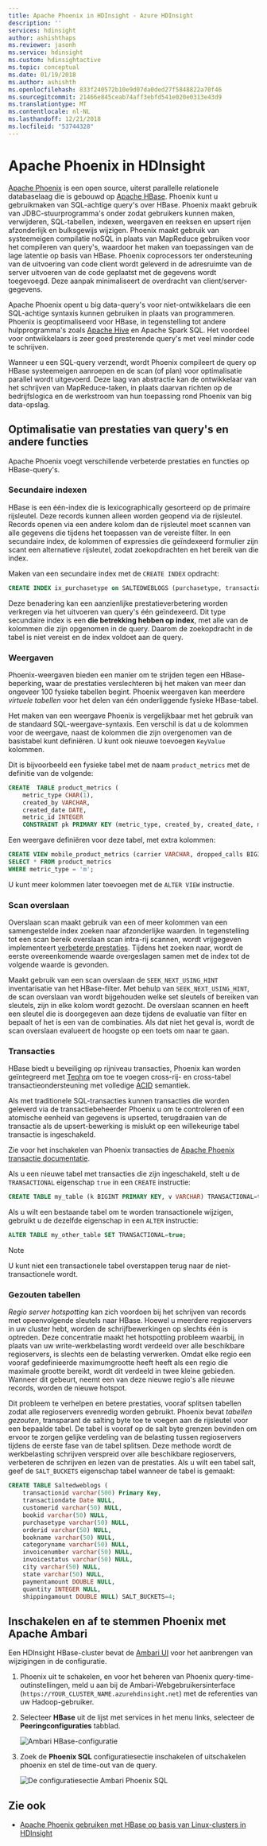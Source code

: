 ```yaml
---
title: Apache Phoenix in HDInsight - Azure HDInsight
description: ''
services: hdinsight
author: ashishthaps
ms.reviewer: jasonh
ms.service: hdinsight
ms.custom: hdinsightactive
ms.topic: conceptual
ms.date: 01/19/2018
ms.author: ashishth
ms.openlocfilehash: 833f240572b10e9d07da0ded27f5848822a70f46
ms.sourcegitcommit: 21466e845ceab74aff3ebfd541e020e0313e43d9
ms.translationtype: MT
ms.contentlocale: nl-NL
ms.lasthandoff: 12/21/2018
ms.locfileid: "53744328"
---
```

# <a name="apache-phoenix-in-hdinsight"></a>Apache Phoenix in HDInsight

[Apache Phoenix](https://phoenix.apache.org/) is een open source, uiterst parallelle relationele databaselaag die is gebouwd op [Apache HBase](hbase/apache-hbase-overview.md). Phoenix kunt u gebruikmaken van SQL-achtige query's over HBase. Phoenix maakt gebruik van JDBC-stuurprogramma's onder zodat gebruikers kunnen maken, verwijderen, SQL-tabellen, indexen, weergaven en reeksen en upsert rijen afzonderlijk en bulksgewijs wijzigen. Phoenix maakt gebruik van systeemeigen compilatie noSQL in plaats van MapReduce gebruiken voor het compileren van query's, waardoor het maken van toepassingen van de lage latentie op basis van HBase. Phoenix coprocessors ter ondersteuning van de uitvoering van code client wordt geleverd in de adresruimte van de server uitvoeren van de code geplaatst met de gegevens wordt toegevoegd. Deze aanpak minimaliseert de overdracht van client/server-gegevens.

Apache Phoenix opent u big data-query's voor niet-ontwikkelaars die een SQL-achtige syntaxis kunnen gebruiken in plaats van programmeren. Phoenix is geoptimaliseerd voor HBase, in tegenstelling tot andere hulpprogramma's zoals [Apache Hive](hadoop/hdinsight-use-hive.md) en Apache Spark SQL. Het voordeel voor ontwikkelaars is zeer goed presterende query's met veel minder code te schrijven.
<!-- [Spark SQL](spark/apache-spark-sql-with-hdinsight.md)  -->

Wanneer u een SQL-query verzendt, wordt Phoenix compileert de query op HBase systeemeigen aanroepen en de scan (of plan) voor optimalisatie parallel wordt uitgevoerd. Deze laag van abstractie kan de ontwikkelaar van het schrijven van MapReduce-taken, in plaats daarvan richten op de bedrijfslogica en de werkstroom van hun toepassing rond Phoenix van big data-opslag.

## <a name="query-performance-optimization-and-other-features"></a>Optimalisatie van prestaties van query's en andere functies

Apache Phoenix voegt verschillende verbeterde prestaties en functies op HBase-query's.

### <a name="secondary-indexes"></a>Secundaire indexen

HBase is een één-index die is lexicographically gesorteerd op de primaire rijsleutel. Deze records kunnen alleen worden geopend via de rijsleutel. Records openen via een andere kolom dan de rijsleutel moet scannen van alle gegevens die tijdens het toepassen van de vereiste filter. In een secundaire index, de kolommen of expressies die geïndexeerd formulier zijn scant een alternatieve rijsleutel, zodat zoekopdrachten en het bereik van die index.

Maken van een secundaire index met de `CREATE INDEX` opdracht:

```sql
CREATE INDEX ix_purchasetype on SALTEDWEBLOGS (purchasetype, transactiondate) INCLUDE (bookname, quantity);
```

Deze benadering kan een aanzienlijke prestatieverbetering worden verkregen via het uitvoeren van query's één geïndexeerd. Dit type secundaire index is een **die betrekking hebben op index**, met alle van de kolommen die zijn opgenomen in de query. Daarom de zoekopdracht in de tabel is niet vereist en de index voldoet aan de query.

### <a name="views"></a>Weergaven

Phoenix-weergaven bieden een manier om te strijden tegen een HBase-beperking, waar de prestaties verslechteren bij het maken van meer dan ongeveer 100 fysieke tabellen begint. Phoenix weergaven kan meerdere *virtuele tabellen* voor het delen van één onderliggende fysieke HBase-tabel.

Het maken van een weergave Phoenix is vergelijkbaar met het gebruik van de standaard SQL-weergave-syntaxis. Een verschil is dat u de kolommen voor de weergave, naast de kolommen die zijn overgenomen van de basistabel kunt definiëren. U kunt ook nieuwe toevoegen `KeyValue` kolommen.

Dit is bijvoorbeeld een fysieke tabel met de naam `product_metrics` met de definitie van de volgende:

```sql
CREATE  TABLE product_metrics (
    metric_type CHAR(1),
    created_by VARCHAR, 
    created_date DATE, 
    metric_id INTEGER
    CONSTRAINT pk PRIMARY KEY (metric_type, created_by, created_date, metric_id));
```

Een weergave definiëren voor deze tabel, met extra kolommen:

```sql
CREATE VIEW mobile_product_metrics (carrier VARCHAR, dropped_calls BIGINT) AS
SELECT * FROM product_metrics
WHERE metric_type = 'm';
```

U kunt meer kolommen later toevoegen met de `ALTER VIEW` instructie.

### <a name="skip-scan"></a>Scan overslaan

Overslaan scan maakt gebruik van een of meer kolommen van een samengestelde index zoeken naar afzonderlijke waarden. In tegenstelling tot een scan bereik overslaan scan intra-rij scannen, wordt vrijgegeven implementeert [verbeterde prestaties](https://phoenix.apache.org/performance.html#Skip-Scan). Tijdens het zoeken naar, wordt de eerste overeenkomende waarde overgeslagen samen met de index tot de volgende waarde is gevonden.

Maakt gebruik van een scan overslaan de `SEEK_NEXT_USING_HINT` inventarisatie van het HBase-filter. Met behulp van `SEEK_NEXT_USING_HINT`, de scan overslaan van wordt bijgehouden welke set sleutels of bereiken van sleutels, zijn in elke kolom wordt gezocht. De overslaan scannen en heeft een sleutel die is doorgegeven aan deze tijdens de evaluatie van filter en bepaalt of het is een van de combinaties. Als dat niet het geval is, wordt de scan overslaan evalueert de hoogste op een toets om naar te gaan.

### <a name="transactions"></a>Transacties

HBase biedt u beveiliging op rijniveau transacties, Phoenix kan worden geïntegreerd met [Tephra](https://tephra.io/) om toe te voegen cross-rij- en cross-tabel transactieondersteuning met volledige [ACID](https://en.wikipedia.org/wiki/ACID) semantiek.

Als met traditionele SQL-transacties kunnen transacties die worden geleverd via de transactiebeheerder Phoenix u om te controleren of een atomische eenheid van gegevens is upserted, terugdraaien van de transactie als de upsert-bewerking is mislukt op een willekeurige tabel transactie is ingeschakeld.

Zie voor het inschakelen van Phoenix transacties de [Apache Phoenix transactie documentatie](https://phoenix.apache.org/transactions.html).

Als u een nieuwe tabel met transacties die zijn ingeschakeld, stelt u de `TRANSACTIONAL` eigenschap `true` in een `CREATE` instructie:

```sql
CREATE TABLE my_table (k BIGINT PRIMARY KEY, v VARCHAR) TRANSACTIONAL=true;
```

Als u wilt een bestaande tabel om te worden transactionele wijzigen, gebruikt u de dezelfde eigenschap in een `ALTER` instructie:

```sql
ALTER TABLE my_other_table SET TRANSACTIONAL=true;
```

> [!NOTE]  
> U kunt niet een transactionele tabel overstappen terug naar de niet-transactionele wordt.

### <a name="salted-tables"></a>Gezouten tabellen

*Regio server hotspotting* kan zich voordoen bij het schrijven van records met opeenvolgende sleutels naar HBase. Hoewel u meerdere regioservers in uw cluster hebt, worden de schrijfbewerkingen op slechts één is optreden. Deze concentratie maakt het hotspotting probleem waarbij, in plaats van uw write-werkbelasting wordt verdeeld over alle beschikbare regioservers, is slechts een de belasting verwerken. Omdat elke regio een vooraf gedefinieerde maximumgrootte heeft heeft als een regio die maximale grootte bereikt, wordt dit verdeeld in twee kleine gebieden. Wanneer dit gebeurt, neemt een van deze nieuwe regio's alle nieuwe records, worden de nieuwe hotspot.

Dit probleem te verhelpen en betere prestaties, vooraf splitsen tabellen zodat alle regioservers evenredig worden gebruikt. Phoenix bevat *tabellen gezouten*, transparant de salting byte toe te voegen aan de rijsleutel voor een bepaalde tabel. De tabel is vooraf op de salt byte grenzen bevinden om ervoor te zorgen gelijke verdeling van de belasting tussen regioservers tijdens de eerste fase van de tabel splitsen. Deze methode wordt de werkbelasting schrijven verspreid over alle beschikbare regioservers, verbeteren de schrijven en lezen van de prestaties. Als u wilt een tabel salt, geef de `SALT_BUCKETS` eigenschap tabel wanneer de tabel is gemaakt:

```sql
CREATE TABLE Saltedweblogs (
    transactionid varchar(500) Primary Key,
    transactiondate Date NULL,
    customerid varchar(50) NULL,
    bookid varchar(50) NULL,
    purchasetype varchar(50) NULL,
    orderid varchar(50) NULL,
    bookname varchar(50) NULL,
    categoryname varchar(50) NULL,
    invoicenumber varchar(50) NULL,
    invoicestatus varchar(50) NULL,
    city varchar(50) NULL,
    state varchar(50) NULL,
    paymentamount DOUBLE NULL,
    quantity INTEGER NULL,
    shippingamount DOUBLE NULL) SALT_BUCKETS=4;
```

## <a name="enable-and-tune-phoenix-with-apache-ambari"></a>Inschakelen en af te stemmen Phoenix met Apache Ambari

Een HDInsight HBase-cluster bevat de [Ambari UI](hdinsight-hadoop-manage-ambari.md) voor het aanbrengen van wijzigingen in de configuratie.

1. Phoenix uit te schakelen, en voor het beheren van Phoenix query-time-outinstellingen, meld u aan bij de Ambari-Webgebruikersinterface (`https://YOUR_CLUSTER_NAME.azurehdinsight.net`) met de referenties van uw Hadoop-gebruiker.

2. Selecteer **HBase** uit de lijst met services in het menu links, selecteer de **Peeringconfiguraties** tabblad.

    ![Ambari HBase-configuratie](./media/hdinsight-phoenix-in-hdinsight/ambari-hbase-config.png)

3. Zoek de **Phoenix SQL** configuratiesectie inschakelen of uitschakelen phoenix en stel de time-out van de query.

    ![De configuratiesectie Ambari Phoenix SQL](./media/hdinsight-phoenix-in-hdinsight/ambari-phoenix.png)

## <a name="see-also"></a>Zie ook

* [Apache Phoenix gebruiken met HBase op basis van Linux-clusters in HDInsight](hbase/apache-hbase-phoenix-squirrel-linux.md)
